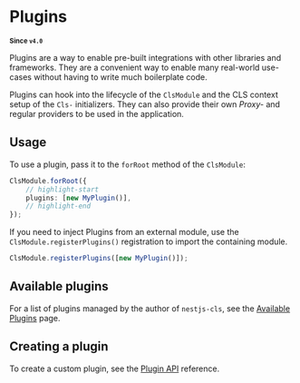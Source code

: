 # Plugins

<small>**Since `v4.0`**</small>

Plugins are a way to enable pre-built integrations with other libraries and frameworks. They are a convenient way to enable many real-world use-cases without having to write much boilerplate code.

Plugins can hook into the lifecycle of the `ClsModule` and the CLS context setup of the `Cls-` initializers. They can also provide their own _Proxy-_ and regular providers to be used in the application.

## Usage

To use a plugin, pass it to the `forRoot` method of the `ClsModule`:

```ts
ClsModule.forRoot({
    // highlight-start
    plugins: [new MyPlugin()],
    // highlight-end
});
```

If you need to inject Plugins from an external module, use the `ClsModule.registerPlugins()` registration to import the containing module.

```ts
ClsModule.registerPlugins([new MyPlugin()]);
```

## Available plugins

For a list of plugins managed by the author of `nestjs-cls`, see the [Available Plugins](./01_available-plugins/index.md) page.

## Creating a plugin

To create a custom plugin, see the [Plugin API](./02_plugin-api.md) reference.
